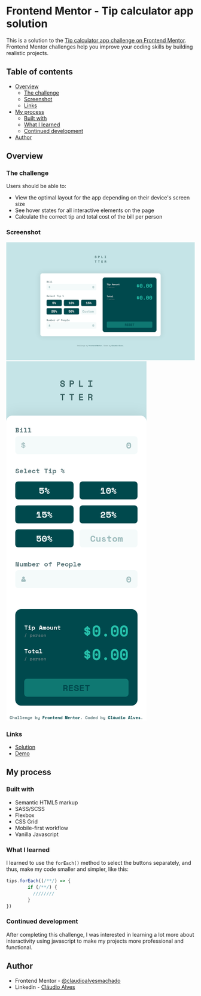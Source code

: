 # Frontend Mentor - Tip calculator app solution

This is a solution to the [Tip calculator app challenge on Frontend Mentor](https://www.frontendmentor.io/challenges/tip-calculator-app-ugJNGbJUX). Frontend Mentor challenges help you improve your coding skills by building realistic projects.

## Table of contents

- [Overview](#overview)
  - [The challenge](#the-challenge)
  - [Screenshot](#screenshot)
  - [Links](#links)
- [My process](#my-process)
  - [Built with](#built-with)
  - [What I learned](#what-i-learned)
  - [Continued development](#continued-development)
- [Author](#author)

## Overview

### The challenge

Users should be able to:

- View the optimal layout for the app depending on their device's screen size
- See hover states for all interactive elements on the page
- Calculate the correct tip and total cost of the bill per person 

### Screenshot

![](./screenshots/desktop-screenshot.png)
![](./screenshots/mobile-screenshot.png)



### Links

- [Solution](https://www.frontendmentor.io/solutions/tip-calculator-app-build-w-vanilla-js-and-sass-3QueWBRYGx)
- [Demo](https://claudioalvesmachado.github.io/tip-calculator-app/)

## My process

### Built with

- Semantic HTML5 markup
- SASS/SCSS
- Flexbox
- CSS Grid
- Mobile-first workflow
- Vanilla Javascript


### What I learned

I learned to use the ``` forEach() ``` method to select the buttons separately, and thus, make my code smaller and simpler, like this:

```js
tips.forEach((/**/) => {
        if (/**/) {
          ////////
        }
})
```

### Continued development

After completing this challenge, I was interested in learning a lot more about interactivity using javascript to make my projects more professional and functional.


## Author


- Frontend Mentor - [@claudioalvesmachado](https://www.frontendmentor.io/profile/claudioalvesmachado)
- Linkedin - [Cláudio Alves](https://www.linkedin.com/in/mlvgns/)

